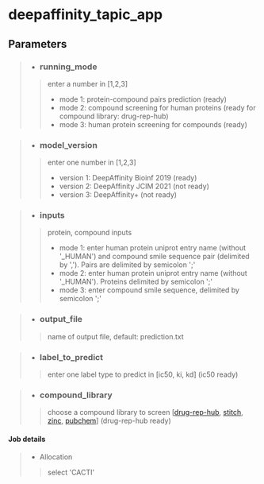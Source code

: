 # deepaffinity_tapic_app
## Parameters
> - ### running_mode
>
>> enter a number in \[1,2,3\]
>> - mode 1: protein-compound pairs prediction (ready)
>> - mode 2: compound screening for human proteins (ready for compound library: drug-rep-hub)
>> - mode 3: human protein screening for compounds (ready)

> - ### model_version
> 
>> enter one number in \[1,2,3\]
>> - version 1: DeepAffinity Bioinf 2019 (ready)
>> - version 2: DeepAffinity JCIM 2021 (not ready)
>> - version 3: DeepAffinity+ (not ready)

> - ### inputs
> 
>> protein, compound inputs
>> - mode 1: enter human protein uniprot entry name (without '\_HUMAN') and compound smile sequence pair (delimited by ','). Pairs are delimited by semicolon ';'
>> - mode 2: enter human protein uniprot entry name (without '\_HUMAN'). Proteins delimited by semicolon ';'
>> - mode 3: enter compound smile sequence, delimited by semicolon ';'

> - ### output_file
> 
>> name of output file, default: prediction.txt

> - ### label_to_predict
> 
>> enter one label type to predict in \[ic50, ki, kd\] (ic50 ready)

> - ### compound_library
>
>> choose a compound library to screen \[[drug-rep-hub](https://clue.io/repurposing#home), [stitch](http://stitch.embl.de/), [zinc](https://zinc.docking.org/), [pubchem](https://pubchem.ncbi.nlm.nih.gov/)\] (drug-rep-hub ready)

#### Job details
> - Allocation
>> select 'CACTI'
